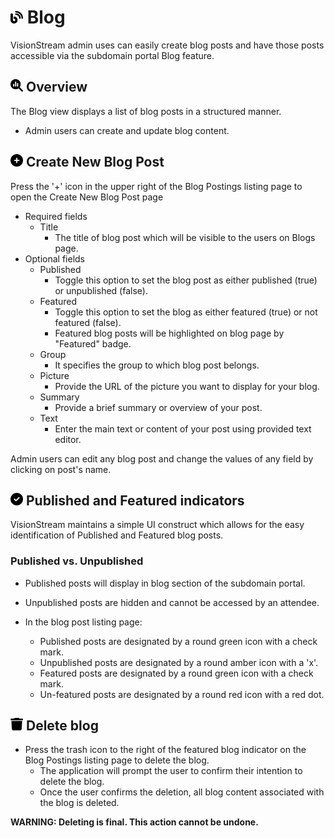 # <img src="https://raw.githubusercontent.com/vishaldhole173/pro-stream-documentation/main/fontawesome/svgs/solid/blog.svg" width="20" height="20"> Blog

VisionStream admin uses can easily create blog posts and have those posts accessible via the subdomain portal Blog feature.

## <img src="https://raw.githubusercontent.com/vishaldhole173/pro-stream-documentation/main/fontawesome/svgs/solid/magnifying-glass-chart.svg" width="20" height="20"> Overview

The Blog view displays a list of blog posts in a structured manner.

* Admin users can create and update blog content.

## <img src="https://raw.githubusercontent.com/vishaldhole173/pro-stream-documentation/main/fontawesome/svgs/solid/circle-plus.svg" width="20" height="20"> Create New Blog Post

Press the '+' icon in the upper right of the Blog Postings listing page to open the Create New Blog Post page

* Required fields
  - Title
    - The title of blog post which will be visible to the users on Blogs page.
* Optional fields
  - Published
    - Toggle this option to set the blog post as either published (true) or unpublished (false).
  - Featured
    - Toggle this option to set the blog as either featured (true) or not featured (false).
    - Featured blog posts will be highlighted on blog page by "Featured" badge.
  - Group
    - It specifies the group to which blog post belongs.
  - Picture
    - Provide the URL of the picture you want to display for your blog.
  - Summary
    - Provide a brief summary or overview of your post.
  - Text
    - Enter the main text or content of your post using provided text editor.

Admin users can edit any blog post and change the values of any field by clicking on post's name.

## <img src="https://raw.githubusercontent.com/vishaldhole173/pro-stream-documentation/main/fontawesome/svgs/solid/circle-check.svg" width="20" height="20"> Published and Featured indicators

VisionStream maintains a simple UI construct which allows for the easy identification of Published and Featured blog posts.

### Published vs. Unpublished

- Published posts will display in blog section of the subdomain portal.
- Unpublished posts are hidden and cannot be accessed by an attendee.

- In the blog post listing page:
  - Published posts are designated by a round green icon with a check mark.
  - Unpublished posts are designated by a round amber icon with a 'x'.
  - Featured posts are designated by a round green icon with a check mark.
  - Un-featured posts are designated by a round red icon with a red dot.

## <img src="https://raw.githubusercontent.com/vishaldhole173/pro-stream-documentation/main/fontawesome/svgs/solid/trash.svg" width="20" height="20"> Delete blog

* Press the trash icon to the right of the featured blog indicator on the Blog Postings listing page to delete the blog.
  - The application will prompt the user to confirm their intention to delete the blog.
  - Once the user confirms the deletion, all blog content associated with the blog is deleted.
  
**WARNING: Deleting is final. This action cannot be undone.**


